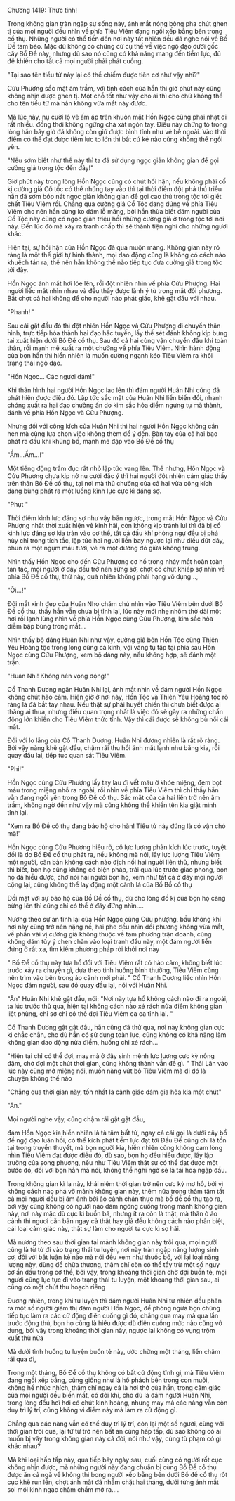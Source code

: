 




Chương 1419: Thức tỉnh!


Trong không gian tràn ngập sự sống này, ánh mắt nóng bỏng pha chút ghen tị của mọi người đều nhìn về phía Tiêu Viêm đang ngồi xếp bằng bên trong cổ thụ. Những người có thể tiến đến nơi này tất nhiên đều đã nghe nói về Bồ Đề tam bảo. Mặc dù không có chứng cứ cụ thể về việc ngộ đạo dưới gốc cây Bồ Đề này, nhưng dù sao nó cũng có khả năng mang đến tiềm lực, đủ để khiến cho tất cả mọi người phải phát cuồng.

"Tại sao tên tiểu tử này lại có thể chiếm được tiên cơ như vậy nhỉ?"

Cửu Phượng sắc mặt âm trầm, với tính cách của hắn thì giờ phút này cũng không nhịn được ghen tị. Một chỗ tốt như vậy cho ai thì cho chứ không thể cho tên tiểu tử mà hắn không vừa mắt này được.

Mà lúc này, nụ cười lộ vẻ ấm áp trên khuôn mặt Hồn Ngọc cũng phai nhạt đi rất nhiều. đồng thời không ngừng chà xát ngón tay. Điều này chứng tỏ trong lòng hắn bây giờ đã không còn giữ được bình tĩnh như vẻ bề ngoài. Vào thời điểm có thể đạt được tiềm lực to lớn thì bất cứ kẻ nào cũng không thể ngồi yên.

"Nếu sớm biết như thế này thì ta đã sử dụng ngọc giản không gian để gọi cưởng giả trong tộc đến đây!"

Giờ phút này trong lòng Hồn Ngọc cũng có chút hối hận, nếu không phải cố kị cường giả Cổ tộc có thể nhúng tay vào thì tại thời điểm đột phá thú triều hắn đã sớm bóp nát ngọc giản không gian để gọi cao thủ trong tộc tới giết chết Tiêu Viêm rồi. Chẳng qua cường giả Cổ Tộc đang đứng về phía Tiêu Viêm cho nên hắn cũng ko dám lỗ mãng, bởi hắn thừa biết đám người của Cổ Tộc này cũng có ngọc giản triệu hồi những cường giả ở trong tộc tới nơi này. Đến lúc đó mà xảy ra tranh chấp thì sẽ thành tiện nghi cho những người khác.

Hiện tại, sự hối hận của Hồn Ngọc đã quá muộn màng. Không gian này rõ ràng là một thế giới tự hình thành, mọi dao động cũng là không có cách nào khuếch tán ra, thế nên hắn không thể nào tiếp tục đưa cường giả trong tộc tới đây.

Hồn Ngọc ánh mắt hơi lóe lên, rồi đột nhiên nhìn về phía Cửu Phượng. Hai người liếc mắt nhìn nhau và đều thấy được lãnh ý từ trong mắt đối phương. Bất chợt cả hai không để cho người nào phát giác, khẽ gật đầu với nhau.

"Phanh! "

Sau cái gật đầu đó thì đột nhiên Hồn Ngọc và Cửu Phượng di chuyển thân hình, trực tiếp hóa thành hai đạo hắc tuyến, lấy thế sét đánh không kịp bưng tai xuất hiện dưới Bồ Đề cổ thụ. Sau đó cả hai cùng vận chuyển đấu khí toàn thân, rồi mạnh mẽ xuất ra một chưởng về phía Tiêu Viêm. Nhìn hành động của bọn hắn thì hiển nhiên là muốn cường ngạnh kéo Tiêu Viêm ra khỏi trạng thái ngộ đạo.

"Hồn Ngọc… Các ngươi dám!"

Khi thân hình hai người Hồn Ngọc lao lên thì đám người Huân Nhi cũng đã phát hiện được điều đó. Lập tức sắc mặt của Huân Nhi liền biến đổi, nhanh chóng xuất ra hai đạo chưởng ấn do kim sắc hỏa diểm ngưng tụ mà thành, đánh về phía Hồn Ngọc và Cửu Phượng.

Nhưng đối với công kích của Huân Nhi thì hai người Hồn Ngọc không cần hẹn mà cùng lựa chọn việc không thèm để ý đến. Bàn tay của cả hai bạo phát ra đấu khí khủng bố, mạnh mẽ đập vào Bồ Đề cổ thụ

"Ầm…Ầm…!"

Một tiếng động trầm đục rất nhỏ lập tức vang lên. Thế nhưng, Hồn Ngọc và Cửu Phượng chưa kịp nở nụ cười đắc ý thì hai người đột nhiên cảm giác thấy trên thân Bồ Đề cổ thụ, tại nơi mà thủ chưởng của cả hai vừa công kích đang bùng phát ra một luồng kình lực cực kì đáng sợ.

"Phụt "

Thời điểm kình lực đáng sợ như vậy bắn ngược, trong mắt Hồn Ngọc và Cửu Phượng nhất thời xuất hiện vẻ kinh hãi, còn không kịp tránh lui thì đã bị cổ kình lực đáng sợ kia tràn vào cơ thể, tất cả đấu khí phòng ngự đều bị phá hủy chỉ trong tích tắc, lập tức hai người liền bay ngược lại như diều đứt dây, phun ra một ngụm máu tươi, vẽ ra một đường đỏ giữa không trung.

Nhìn thấy Hồn Ngọc cho đến Cửu Phượng cơ hồ trong nháy mắt hoàn toàn tan tác, mọi người ở đây đều trở nên sững sờ, chợt có chút khiếp sợ nhìn về phía Bồ Đề cổ thụ, thứ này, quả nhiên không phải hạng vô dụng...,

"Ôi…!"

Đôi mắt xinh đẹp của Huân Nho chăm chú nhìn vào Tiêu Viêm bên dưới Bồ Đề cổ thu, thấy hắn vẫn chưa bị tỉnh lại, lúc này mới nhẹ nhõm thở dài một hơi rồi lạnh lùng nhìn về phía Hồn Ngọc cùng Cửu Phượng, kim sắc hỏa diễm bập bùng trong mắt…

Nhìn thấy bộ dáng Huân Nhi như vậy, cường giả bên Hồn Tộc cùng Thiên Yêu Hoàng tộc trong lòng cũng cả kinh, vội vàng tụ tập tại phía sau Hồn Ngọc cùng Cửu Phượng, xem bộ dáng này, nếu không hợp, sẽ đánh một trận.

"Huân Nhi! Không nên vọng động!"

Cổ Thanh Dương ngăn Huân Nhi lại, ánh mắt nhìn về đám người Hồn Ngọc không chút hảo cảm. Hiện giờ ở nơi này, Hồn Tộc và Thiên Yêu Hoàng tộc rõ ràng là đã bắt tay nhau. Nếu thật sự phải huyết chiến thì chưa biết được ai thắng ai thua, nhưng điều quan trọng nhất là việc đó sẽ gây ra những chấn động lớn khiến cho Tiêu Viêm thức tỉnh. Vậy thì cái được sẽ không bù nổi cái mất.

Đối với lo lắng của Cổ Thanh Dương, Huân Nhi đương nhiên là rất rõ ràng. Bởi vậy nàng khẽ gật đầu, chậm rãi thu hồi ánh mắt lạnh như băng kia, rồi quay đầu lại, tiếp tục quan sát Tiêu Viêm.

"Phi!"

Hồn Ngọc cùng Cửu Phượng lấy tay lau đi vết máu ở khóe miệng, đem bọt máu trong miệng nhổ ra ngoài, rồi nhìn về phía Tiêu Viêm thì chỉ thấy hắn vẫn đang ngồi yên trong Bồ Đề cổ thụ. Sắc mặt của cả hai liền trở nên âm trầm, không ngờ đến như vậy mà cũng không thể khiến tên kia giật mình tỉnh lại.

"Xem ra Bồ Đề cổ thụ đang bảo hộ cho hắn! Tiểu tử này đúng là có vận chó mà!"

Hồn Ngọc cùng Cửu Phượng hiểu rõ, cổ lực lượng phản kích lúc trước, tuyệt đối là do Bồ Đề cổ thụ phát ra, nếu không mà nói, lấy lực lượng Tiêu Viêm một người, căn bản không cách nào địch nổi hai người liên thủ, nhưng biết thì biết, bọn họ cũng không có biện pháp, trải qua lúc trước giao phong, bọn họ đã hiểu được, chớ nói hai người bọn họ, xem như tất cả ở đây mọi người cộng lại, cũng không thể lay động một cành lá của Bồ Bồ cổ thụ

Đối mặt với sự bảo hộ của Bồ Đề cổ thụ, dù cho lòng đố kị của bọn họ càng bừng lên thì cũng chỉ có thể ở đây đứng nhìn….

Nương theo sự an tĩnh lại của Hồn Ngọc cùng Cửu phượng, bầu không khí nơi này cũng trở nên nặng nề, hai phe đều nhìn đối phương không vừa mắt, về phần vài vị cường giả không thuộc về tam phương trận doanh, cũng không dám tùy ý chen chân vào loại tranh đấu này, một đám người liền đứng ở rất xa, tìm kiếm phương pháp rời khỏi nơi này

" Bồ Đề cổ thụ này tựa hồ đối với Tiêu Viêm rất có hảo cảm, không biết lúc trước xảy ra chuyện gì, dựa theo tình huống bình thường, Tiêu Viêm cũng nên trìm vào bên trong ảo cảnh mới phải. " Cổ Thanh Dương liếc nhìn Hồn Ngọc đám người, sau đó quay đầu lại, nói với Huân Nhi.

"Ân" Huân Nhi khẽ gật đầu, nói: "Nơi này tựa hồ không cách nào đi ra ngoài, ta lúc trước thử qua, hiện tại không cách nào xé rách nửa điểm không gian liệt phùng, chỉ sợ chỉ có thể đợi Tiêu Viêm ca ca tỉnh lại. "

Cổ Thanh Dương gật gật đầu, hắn cũng đã thử qua, nơi này không gian cực kì chắc chắn, cho dù hắn có sử dụng toàn lực, cũng không có khả năng làm không gian dao dộng nửa điểm, huống chi xé rách...

"Hiện tại chỉ có thể đợi, may mà ở đây sinh mệnh lực lượng cực kỳ nồng đậm, chờ đợi một chút thời gian, cũng không thành vẫn đề gì. " Thải Lân vào lúc này cũng mở miệng nói, muốn nàng vứt bỏ Tiêu Viêm mà đi đó là chuyện không thể nào

"Chẳng qua thời gian này, tốn nhất là cảnh giác đám gia hỏa kia một chút"

"Ân."

Mọi người nghe vậy, cũng chậm rãi gật gật đầu,

đám Hồn Ngọc kia hiển nhiên là tà tâm bất tử, ngay cả cái gọi là dưới cây bồ đề ngộ đạo luân hồi, có thể kích phát tiềm lực đạt tới Đấu Đế cũng chỉ là tồn tại trong truyền thuyết, mà bọn người kia, hiển nhiên cũng không cam lòng nhìn Tiêu Viêm đạt được điều đó, dù sao, bọn họ đều hiểu được, lấy lập trường của song phương, nếu như Tiêu Viêm thật sự có thể đạt được một bước đó, đối với bọn hắn mà nói, không thể nghi ngờ sẽ là tai hoạ ngập đầu.

Trong không gian kì lạ này, khái niệm thời gian trở nên cực kỳ mơ hồ, bởi vì không cách nào phá vỡ mảnh không gian này, thêm nữa trong thâm tâm tất cả mọi người đều bị ám ảnh bởi ảo cảnh chân thực mà bồ đề cổ thụ tạo ra, bởi vậy cũng không có người nào dám ngông cuồng trong mảnh không gian này, nơi này mặc dù cực kì buồn bã, nhưng ít ra còn là thật, mà thân ở ảo cảnh thì ngươi căn bản ngay cả thật hay giả đều không cách nào phân biệt, cái loại cảm giác này, thật sự làm cho người ta cực kì sợ hãi.

Mà nương theo sau thời gian tại mảnh không gian này trôi qua, mọi người cũng là từ từ đi vào trạng thái tu luyện, nơi này tràn ngập năng lượng sinh cơ, đối với bất luận kẻ nào mà nói đều xem như thuốc bổ, với lại loại năng lượng này, dùng để chữa thương, thậm chí còn có thể tẩy trừ một số nguy cơ ẩn dấu trong cơ thể, bởi vậy, trong khoảng thời gian chờ đợi buồn tẻ, mọi người cũng lục tục đi vào trạng thái tu luyện, một khoảng thời gian sau, ai cũng có một chút thu hoạch riêng

Đương nhiên, trong khi tu luyện thì đám người Huân Nhi tự nhiên đều phân ra một số người giám thị đám người Hồn Ngọc, để phòng ngừa bọn chúng tiếp tục làm ra các cử động điên cuồng gì đó, chẳng qua may mà qua lần trước động thủ, bọn họ cũng là hiểu được dù điên cuồng mức nào cũng vô dụng, bởi vậy trong khoảng thời gian này, ngược lại không có vụng trộm xuất thủ nữa

Mà dưới tình huống tu luyện buồn tẻ này, ước chừng một tháng, liền chậm rãi qua đi,

Trong một tháng, Bồ Đề cổ thụ không có bất cứ động tĩnh gì, mà Tiêu Viêm đang ngồi xếp bằng, cũng giống như là hổ phách bên trong con muỗi, không hề nhúc nhích, thậm chí ngay cả là hơi thở của hắn, trong cảm giác của mọi người đều biến mất, có đôi khi, cho dù là đám người Huân Nhi, trong lòng đều hơi hơi có chút kinh hoảng, nhưng may mà các nàng vẫn còn duy trì lý trí, cũng không vì điểm này mà làm ra cử động gì.

Chẳng qua các nàng vẫn có thể duy trì lý trí, còn lại một số người, cùng với thời gian trôi qua, lại từ từ trở nên bất an cùng hấp tấp, dù sao không có ai muốn bị vây trong không gian này cả đời, nói như vậy, cùng tù phạm có gì khác nhau?

Mà khi loại hấp tấp này, qua tiếp bảy ngày sau, cuối cùng có người rốt cục không nhịn được, mà những người này đang chuẩn bị cùng Bồ Đề cổ thụ được ăn cả ngã về không thì bong người xếp bằng bên dưới Bồ đề cổ thụ rốt cục khẽ run lên, chợt ánh mắt đã nhắm chặt hai tháng, dưới từng ánh măt soi mói kinh ngạc chầm chầm mở ra….





